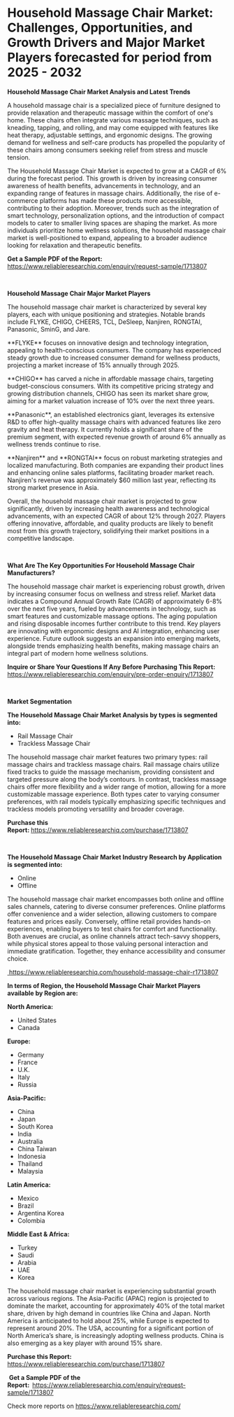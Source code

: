 <p><h1>Household Massage Chair Market: Challenges, Opportunities, and Growth Drivers and Major Market Players forecasted for period from 2025 - 2032</h1></p><p><strong>Household Massage Chair Market Analysis and Latest Trends</strong></p>
<p><p>A household massage chair is a specialized piece of furniture designed to provide relaxation and therapeutic massage within the comfort of one's home. These chairs often integrate various massage techniques, such as kneading, tapping, and rolling, and may come equipped with features like heat therapy, adjustable settings, and ergonomic designs. The growing demand for wellness and self-care products has propelled the popularity of these chairs among consumers seeking relief from stress and muscle tension.</p><p>The Household Massage Chair Market is expected to grow at a CAGR of 6% during the forecast period. This growth is driven by increasing consumer awareness of health benefits, advancements in technology, and an expanding range of features in massage chairs. Additionally, the rise of e-commerce platforms has made these products more accessible, contributing to their adoption. Moreover, trends such as the integration of smart technology, personalization options, and the introduction of compact models to cater to smaller living spaces are shaping the market. As more individuals prioritize home wellness solutions, the household massage chair market is well-positioned to expand, appealing to a broader audience looking for relaxation and therapeutic benefits.</p></p>
<p><strong>Get a Sample PDF of the Report:&nbsp;</strong> <a href="https://www.reliableresearchiq.com/enquiry/request-sample/1713807?utm_campaign=1834&utm_medium=2&utm_source=Github&utm_content=ia&utm_term=11012025&utm_id=household-massage-chair">https://www.reliableresearchiq.com/enquiry/request-sample/1713807</a></p>
<p>&nbsp;</p>
<p><strong>Household Massage Chair Major Market Players</strong></p>
<p><p>The household massage chair market is characterized by several key players, each with unique positioning and strategies. Notable brands include FLYKE, CHIGO, CHEERS, TCL, DeSleep, Nanjiren, RONGTAI, Panasonic, SminG, and Jare.</p><p>**FLYKE** focuses on innovative design and technology integration, appealing to health-conscious consumers. The company has experienced steady growth due to increased consumer demand for wellness products, projecting a market increase of 15% annually through 2025.</p><p>**CHIGO** has carved a niche in affordable massage chairs, targeting budget-conscious consumers. With its competitive pricing strategy and growing distribution channels, CHIGO has seen its market share grow, aiming for a market valuation increase of 10% over the next three years.</p><p>**Panasonic**, an established electronics giant, leverages its extensive R&D to offer high-quality massage chairs with advanced features like zero gravity and heat therapy. It currently holds a significant share of the premium segment, with expected revenue growth of around 6% annually as wellness trends continue to rise.</p><p>**Nanjiren** and **RONGTAI** focus on robust marketing strategies and localized manufacturing. Both companies are expanding their product lines and enhancing online sales platforms, facilitating broader market reach. Nanjiren's revenue was approximately $60 million last year, reflecting its strong market presence in Asia.</p><p>Overall, the household massage chair market is projected to grow significantly, driven by increasing health awareness and technological advancements, with an expected CAGR of about 12% through 2027. Players offering innovative, affordable, and quality products are likely to benefit most from this growth trajectory, solidifying their market positions in a competitive landscape.</p></p>
<p>&nbsp;</p>
<p><strong>What Are The Key Opportunities For Household Massage Chair Manufacturers?</strong></p>
<p><p>The household massage chair market is experiencing robust growth, driven by increasing consumer focus on wellness and stress relief. Market data indicates a Compound Annual Growth Rate (CAGR) of approximately 6-8% over the next five years, fueled by advancements in technology, such as smart features and customizable massage options. The aging population and rising disposable incomes further contribute to this trend. Key players are innovating with ergonomic designs and AI integration, enhancing user experience. Future outlook suggests an expansion into emerging markets, alongside trends emphasizing health benefits, making massage chairs an integral part of modern home wellness solutions.</p></p>
<p><strong>Inquire or Share Your Questions If Any Before Purchasing This Report:</strong> <a href="https://www.reliableresearchiq.com/enquiry/pre-order-enquiry/1713807?utm_campaign=1834&utm_medium=2&utm_source=Github&utm_content=ia&utm_term=11012025&utm_id=household-massage-chair">https://www.reliableresearchiq.com/enquiry/pre-order-enquiry/1713807</a></p>
<p>&nbsp;</p>
<p><strong>Market Segmentation</strong></p>
<p><strong>The Household Massage Chair Market Analysis by types is segmented into:</strong></p>
<p><ul><li>Rail Massage Chair</li><li>Trackless Massage Chair</li></ul></p>
<p><p>The household massage chair market features two primary types: rail massage chairs and trackless massage chairs. Rail massage chairs utilize fixed tracks to guide the massage mechanism, providing consistent and targeted pressure along the body’s contours. In contrast, trackless massage chairs offer more flexibility and a wider range of motion, allowing for a more customizable massage experience. Both types cater to varying consumer preferences, with rail models typically emphasizing specific techniques and trackless models promoting versatility and broader coverage.</p></p>
<p><strong>Purchase this Report:&nbsp;</strong><a href="https://www.reliableresearchiq.com/purchase/1713807?utm_campaign=1834&utm_medium=2&utm_source=Github&utm_content=ia&utm_term=11012025&utm_id=household-massage-chair">https://www.reliableresearchiq.com/purchase/1713807</a></p>
<p>&nbsp;</p>
<p><strong>The Household Massage Chair Market Industry Research by Application is segmented into:</strong></p>
<p><ul><li>Online</li><li>Offline</li></ul></p>
<p><p>The household massage chair market encompasses both online and offline sales channels, catering to diverse consumer preferences. Online platforms offer convenience and a wider selection, allowing customers to compare features and prices easily. Conversely, offline retail provides hands-on experiences, enabling buyers to test chairs for comfort and functionality. Both avenues are crucial, as online channels attract tech-savvy shoppers, while physical stores appeal to those valuing personal interaction and immediate gratification. Together, they enhance accessibility and consumer choice.</p></p>
<p><a href="https://www.reliableresearchiq.com/household-massage-chair-r1713807?utm_campaign=1834&utm_medium=2&utm_source=Github&utm_content=ia&utm_term=11012025&utm_id=household-massage-chair">&nbsp;https://www.reliableresearchiq.com/household-massage-chair-r1713807</a></p>
<p><strong>In terms of Region, the Household Massage Chair Market Players available by Region are:</strong></p>
<p>
    <p> <strong> North America: </strong>
        <ul>
            <li>United States</li>
            <li>Canada</li>
        </ul>
        </p> 
    <p> <strong> Europe: </strong>
        <ul>
            <li>Germany</li>
            <li>France</li>
            <li>U.K.</li>
            <li>Italy</li>
            <li>Russia</li>
        </ul>
        </p> 
    <p> <strong> Asia-Pacific: </strong>
        <ul>
            <li>China</li>
            <li>Japan</li>
            <li>South Korea</li>
            <li>India</li>
            <li>Australia</li>
            <li>China Taiwan</li>
            <li>Indonesia</li>
            <li>Thailand</li>
            <li>Malaysia</li>
        </ul>
        </p> 
    <p> <strong> Latin America: </strong>
        <ul>
            <li>Mexico</li>
            <li>Brazil</li>
            <li>Argentina Korea</li>
            <li>Colombia</li>
        </ul>
        </p> 
    <p> <strong> Middle East & Africa: </strong>
        <ul>
            <li>Turkey</li>
            <li>Saudi</li>
            <li>Arabia</li>
            <li>UAE</li>
            <li>Korea</li>
        </ul>
    </p>
    </p>
<p><p>The household massage chair market is experiencing substantial growth across various regions. The Asia-Pacific (APAC) region is projected to dominate the market, accounting for approximately 40% of the total market share, driven by high demand in countries like China and Japan. North America is anticipated to hold about 25%, while Europe is expected to represent around 20%. The USA, accounting for a significant portion of North America’s share, is increasingly adopting wellness products. China is also emerging as a key player with around 15% share.</p></p>
<p><strong>Purchase this Report: </strong><a href="https://www.reliableresearchiq.com/purchase/1713807?utm_campaign=1834&utm_medium=2&utm_source=Github&utm_content=ia&utm_term=11012025&utm_id=household-massage-chair">https://www.reliableresearchiq.com/purchase/1713807</a></p>
<p>&nbsp;<strong>Get a Sample PDF of the Report:&nbsp;&nbsp;</strong><a href="https://www.reliableresearchiq.com/enquiry/request-sample/1713807?utm_campaign=1834&utm_medium=2&utm_source=Github&utm_content=ia&utm_term=11012025&utm_id=household-massage-chair">https://www.reliableresearchiq.com/enquiry/request-sample/1713807</a></p>
<p><strong></strong></p>
<p>Check more reports on <a href="https://www.reliableresearchiq.com/?utm_campaign=1834&utm_medium=2&utm_source=Github&utm_content=ia&utm_term=11012025&utm_id=household-massage-chair">https://www.reliableresearchiq.com/</a></p>